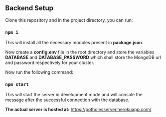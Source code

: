 ## Backend Setup

Clone this repository and in the project directory, you can run:

### `npm i`

This will install all the necessary modules present in **package.json**. 

Now create a **config.env** file in the root directory and store the variables **DATABASE** and **DATABASE_PASSWORD** which shall store the MongoDB url and password respectively for your cluster.

Now run the following command:

### `npm start`

This will start the server in development mode and will console the message after the successful connection with the database.


**The actual server is hosted at:**
https://potholesserver.herokuapp.com/
